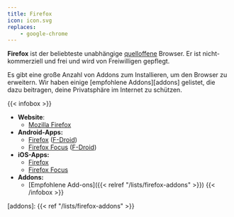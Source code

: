 ```yaml
---
title: Firefox
icon: icon.svg
replaces:
    - google-chrome
---
```


**Firefox** ist der beliebteste unabhängige [quelloffene][floss] Browser. Er ist nicht-kommerziell und frei und wird von Freiwilligen gepflegt.

Es gibt eine große Anzahl von Addons zum Installieren, um den Browser zu erweitern. Wir haben einige [empfohlene Addons][addons] gelistet, die dazu beitragen, deine Privatsphäre im Internet zu schützen.

{{< infobox >}}
- **Website**:
    - [Mozilla Firefox](https://www.mozilla.org/firefox/)
- **Android-Apps:**
    - [Firefox](https://play.google.com/store/apps/details?id=org.mozilla.firefox&noprocess) ([F-Droid](https://f-droid.org/en/packages/org.mozilla.fennec_fdroid/))
    - [Firefox Focus](https://play.google.com/store/apps/details?id=org.mozilla.focus&noprocess) ([F-Droid](https://f-droid.org/en/packages/org.mozilla.klar/))
- **iOS-Apps:**
    - [Firefox](https://apps.apple.com/app/firefox-private-safe-browser/id989804926)
    - [Firefox Focus](https://apps.apple.com/app/firefox-focus-privacy-browser/id1055677337)
- **Addons:**
    - [Empfohlene Add-ons]({{< relref "/lists/firefox-addons" >}})
{{< /infobox >}}

[floss]: https://web.archive.org/web/20180904102804/https://switching.social/what-is-open-source-software/
[addons]: {{< ref "/lists/firefox-addons" >}}